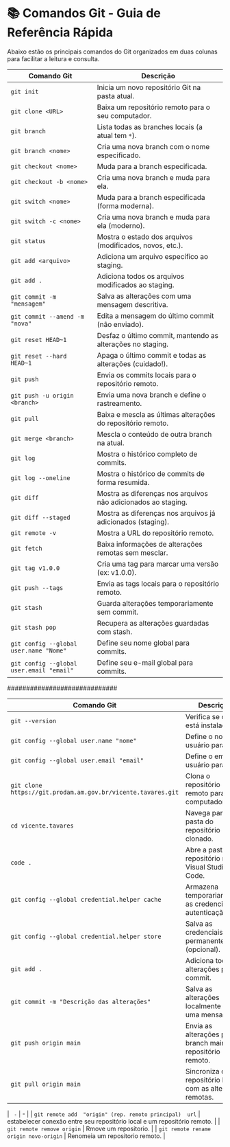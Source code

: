 # 📚 Comandos Git - Guia de Referência Rápida

Abaixo estão os principais comandos do Git organizados em duas colunas para facilitar a leitura e consulta.

| Comando Git | Descrição |
|-------------|---------|
| `git init` | Inicia um novo repositório Git na pasta atual. |
| `git clone <URL>` | Baixa um repositório remoto para o seu computador. |
| `git branch` | Lista todas as branches locais (a atual tem `*`). |
| `git branch <nome>` | Cria uma nova branch com o nome especificado. |
| `git checkout <nome>` | Muda para a branch especificada. |
| `git checkout -b <nome>` | Cria uma nova branch e muda para ela. |
| `git switch <nome>` | Muda para a branch especificada (forma moderna). |
| `git switch -c <nome>` | Cria uma nova branch e muda para ela (moderno). |
| `git status` | Mostra o estado dos arquivos (modificados, novos, etc.). |
| `git add <arquivo>` | Adiciona um arquivo específico ao staging. |
| `git add .` | Adiciona todos os arquivos modificados ao staging. |
| `git commit -m "mensagem"` | Salva as alterações com uma mensagem descritiva. |
| `git commit --amend -m "nova"` | Edita a mensagem do último commit (não enviado). |
| `git reset HEAD~1` | Desfaz o último commit, mantendo as alterações no staging. |
| `git reset --hard HEAD~1` | Apaga o último commit e todas as alterações (cuidado!). |
| `git push` | Envia os commits locais para o repositório remoto. |
| `git push -u origin <branch>` | Envia uma nova branch e define o rastreamento. |
| `git pull` | Baixa e mescla as últimas alterações do repositório remoto. |
| `git merge <branch>` | Mescla o conteúdo de outra branch na atual. |
| `git log` | Mostra o histórico completo de commits. |
| `git log --oneline` | Mostra o histórico de commits de forma resumida. |
| `git diff` | Mostra as diferenças nos arquivos não adicionados ao staging. |
| `git diff --staged` | Mostra as diferenças nos arquivos já adicionados (staging). |
| `git remote -v` | Mostra a URL do repositório remoto. |
| `git fetch` | Baixa informações de alterações remotas sem mesclar. |
| `git tag v1.0.0` | Cria uma tag para marcar uma versão (ex: v1.0.0). |
| `git push --tags` | Envia as tags locais para o repositório remoto. |
| `git stash` | Guarda alterações temporariamente sem commit. |
| `git stash pop` | Recupera as alterações guardadas com stash. |
| `git config --global user.name "Nome"` | Define seu nome global para commits. |
| `git config --global user.email "email"` | Define seu e-mail global para commits. |




#############################



| Comando Git | Descrição |
|-------------|---------|
| `git --version` | Verifica se o Git está instalado. |
| `git config --global user.name "nome"` | Define o nome do usuário para o Git. |
| `git config --global user.email "email"` | Define o email do usuário para o Git. |
| `git clone https://git.prodam.am.gov.br/vicente.tavares.git` | Clona o repositório remoto para o computador. |
| `cd vicente.tavares` | Navega para a pasta do repositório clonado. |
| `code .` | Abre a pasta do repositório no Visual Studio Code. |
| `git config --global credential.helper cache` | Armazena temporariamente as credenciais de autenticação. |
| `git config --global credential.helper store` | Salva as credenciais permanentemente (opcional). |
| `git add .` | Adiciona todas as alterações para o commit. |
| `git commit -m "Descrição das alterações"` | Salva as alterações localmente com uma mensagem. |
| `git push origin main` | Envia as alterações para a branch main do repositório remoto. |
| `git pull origin main` | Sincroniza o repositório local com as alterações remotas. |

| ` -` | - |
| `git remote add  "origin" (rep. remoto principal)  url` |  estabelecer conexão entre seu repositório local e um repositório remoto. |
| `git remote remove origin` | Rmove um repositorio. |
| `git remote rename origin novo-origin` | Renomeia um repositorio remoto. |











